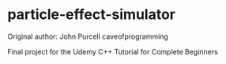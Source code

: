 # particle-effect-simulator
Original author: John Purcell caveofprogramming

Final project for the Udemy C++ Tutorial for Complete Beginners
